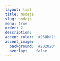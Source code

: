 ```yaml
---
layout: list
title: Nodejs
slug: nodejs
menu: true
order: 2
description: 
accent_color: '#268bd2'
accent_image:
  background: '#202020'
  overlay:    false
---
```

